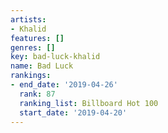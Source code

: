 ```yaml
---
artists:
- Khalid
features: []
genres: []
key: bad-luck-khalid
name: Bad Luck
rankings:
- end_date: '2019-04-26'
  rank: 87
  ranking_list: Billboard Hot 100
  start_date: '2019-04-20'
---
```


